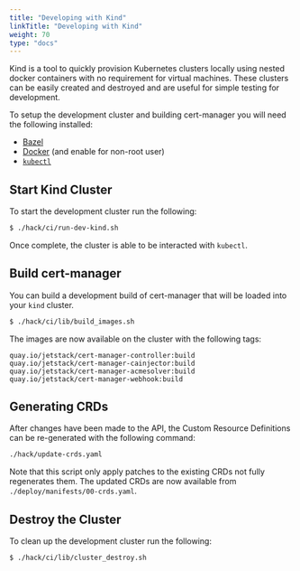 ```yaml
---
title: "Developing with Kind"
linkTitle: "Developing with Kind"
weight: 70
type: "docs"
---
```


Kind is a tool to quickly provision Kubernetes clusters locally using nested
docker containers with no requirement for virtual machines. These clusters can
be easily created and destroyed and are useful for simple testing for
development.

To setup the development cluster and building cert-manager you will need the
following installed:

- [Bazel](https://docs.bazel.build/versions/master/install.html)
- [Docker](https://store.docker.com/search?type=edition&offering=community) (and
  enable for non-root user)
- [`kubectl`](https://kubernetes.io/docs/tasks/tools/install-kubectl/)

## Start Kind Cluster

To start the development cluster run the following:

```bash
$ ./hack/ci/run-dev-kind.sh
```

Once complete, the cluster is able to be interacted with `kubectl`.

## Build cert-manager

You can build a development build of cert-manager that will be loaded into your
`kind` cluster.

```bash
$ ./hack/ci/lib/build_images.sh
```

The images are now available on the cluster with the following tags:

```
quay.io/jetstack/cert-manager-controller:build
quay.io/jetstack/cert-manager-cainjector:build
quay.io/jetstack/cert-manager-acmesolver:build
quay.io/jetstack/cert-manager-webhook:build
```

## Generating CRDs

After changes have been made to the API, the Custom Resource Definitions can be
re-generated with the following command:

```bash
./hack/update-crds.yaml
```

Note that this script only apply patches to the existing CRDs not fully regenerates them.
The updated CRDs are now available from `./deploy/manifests/00-crds.yaml`.

## Destroy the Cluster

To clean up the development cluster run the following:

```bash
$ ./hack/ci/lib/cluster_destroy.sh
```
